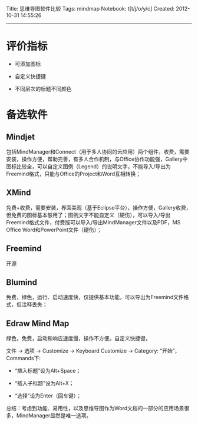 Title: 思维导图软件比较
Tags: mindmap
Notebook: t[t/j/o/y/c]
Created: 2012-10-31 14:55:26

------

# 评价指标

* 可添加图标

* 自定义快捷键

* 不同层次的标题不同颜色

 

# 备选软件

 

## Mindjet

包括MindManager和Connect（用于多人协同的云应用）两个组件，收费，需要安装，操作方便，帮助完善，有多人合作机制，与Office协作功能强，Gallery中图标比较全，可以自定义图例（Legend）的说明文字，不能导入/导出为Freemind格式，只能与Office的Project和Word互相转换；

 

## XMind

免费+收费，需要安装，界面美观（基于Eclipse平台），操作方便，Gallery收费，但免费的图标基本够用了；图例文字不能自定义（硬伤），可以导入/导出Freemind格式文件，付费版可以导入/导出MindManager文件以及PDF，MS Office Word和PowerPoint文件（硬伤）；

 

## Freemind

开源

 

## Blumind

免费，绿色，运行、启动速度快，仅提供基本功能，可以导出为Freemind文件格式，但注释丢失；


 

## Edraw Mind Map

绿色，免费，启动和响应速度慢，操作不方便。自定义快捷键，

文件 -> 选项 -> Customize -> Keyboard Customize -> Category: “开始”，Commands下:

* “插入标题”设为Alt+Space；

* “插入子标题”设为Alt+X；

* “选择”设为Enter（回车键）；

 

总结：考虑到功能、易用性，以及思维导图作为Word文档的一部分的应用场景很多，MindManager显然是唯一选项。